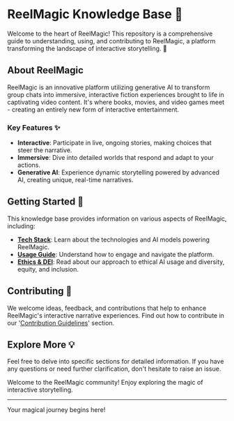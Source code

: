 # ReelMagic Knowledge Base 🌟

Welcome to the heart of ReelMagic! This repository is a comprehensive guide to understanding, using, and contributing to ReelMagic, a platform transforming the landscape of interactive storytelling. 🚀

## About ReelMagic 

ReelMagic is an innovative platform utilizing generative AI to transform group chats into immersive, interactive fiction experiences brought to life in captivating video content. It's where books, movies, and video games meet - creating an entirely new form of interactive entertainment.

### Key Features ✨

- **Interactive**: Participate in live, ongoing stories, making choices that steer the narrative. 
- **Immersive**: Dive into detailed worlds that respond and adapt to your actions. 
- **Generative AI**: Experience dynamic storytelling powered by advanced AI, creating unique, real-time narratives. 

## Getting Started 🏁

This knowledge base provides information on various aspects of ReelMagic, including:

- [**Tech Stack**](https://github.com/rushtix/reelmagic/blob/main/techstack.md): Learn about the technologies and AI models powering ReelMagic. 
- [**Usage Guide**](https://github.com/rushtix/reelmagic/blob/main/usage-guide.md): Understand how to engage and navigate the platform. 
- [**Ethics & DEI**](https://github.com/rushtix/reelmagic/blob/main/ethics-dei.md): Read about our approach to ethical AI usage and diversity, equity, and inclusion. 

## Contributing 📝

We welcome ideas, feedback, and contributions that help to enhance ReelMagic's interactive narrative experiences. Find out how to contribute in our '[Contribution Guidelines](https://github.com/rushtix/reelmagic/blob/main/contribution-guidelines.md)' section.

## Explore More 💡

Feel free to delve into specific sections for detailed information. If you have any questions or need further clarification, don't hesitate to raise an issue. 

Welcome to the ReelMagic community! Enjoy exploring the magic of interactive storytelling. 

---

Your magical journey begins here!
